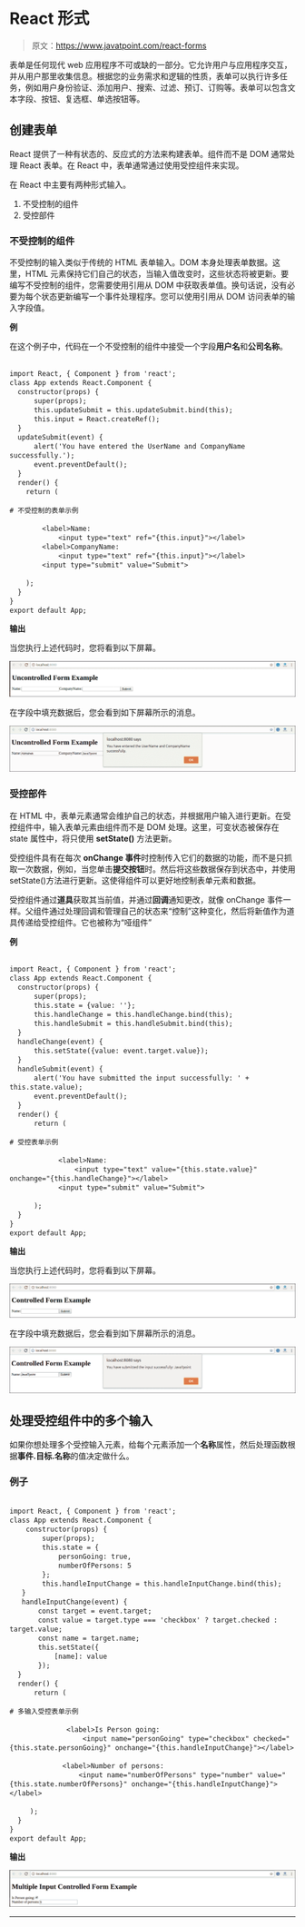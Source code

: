 # React 形式

> 原文：<https://www.javatpoint.com/react-forms>

表单是任何现代 web 应用程序不可或缺的一部分。它允许用户与应用程序交互，并从用户那里收集信息。根据您的业务需求和逻辑的性质，表单可以执行许多任务，例如用户身份验证、添加用户、搜索、过滤、预订、订购等。表单可以包含文本字段、按钮、复选框、单选按钮等。

## 创建表单

React 提供了一种有状态的、反应式的方法来构建表单。组件而不是 DOM 通常处理 React 表单。在 React 中，表单通常通过使用受控组件来实现。

在 React 中主要有两种形式输入。

1.  不受控制的组件
2.  受控部件

### 不受控制的组件

不受控制的输入类似于传统的 HTML 表单输入。DOM 本身处理表单数据。这里，HTML 元素保持它们自己的状态，当输入值改变时，这些状态将被更新。要编写不受控制的组件，您需要使用引用从 DOM 中获取表单值。换句话说，没有必要为每个状态更新编写一个事件处理程序。您可以使用引用从 DOM 访问表单的输入字段值。

**例**

在这个例子中，代码在一个不受控制的组件中接受一个字段**用户名**和**公司名称**。

```

import React, { Component } from 'react';
class App extends React.Component {
  constructor(props) {
      super(props);
      this.updateSubmit = this.updateSubmit.bind(this);
      this.input = React.createRef();
  }
  updateSubmit(event) {
      alert('You have entered the UserName and CompanyName successfully.');
      event.preventDefault();
  }
  render() {
    return (

# 不受控制的表单示例

        <label>Name:
            <input type="text" ref="{this.input}"></label> 
        <label>CompanyName:
            <input type="text" ref="{this.input}"></label> 
        <input type="submit" value="Submit">

    );
  }
}
export default App;

```

**输出**

当您执行上述代码时，您将看到以下屏幕。

![React Forms](img/cda21b39c422a26f3c4e1b081de75d7c.png)

在字段中填充数据后，您会看到如下屏幕所示的消息。

![React Forms](img/7d389ab4ccd527089d0594841c481ed6.png)

### 受控部件

在 HTML 中，表单元素通常会维护自己的状态，并根据用户输入进行更新。在受控组件中，输入表单元素由组件而不是 DOM 处理。这里，可变状态被保存在 state 属性中，将只使用 **setState()** 方法更新。

受控组件具有在每次 **onChange 事件**时控制传入它们的数据的功能，而不是只抓取一次数据，例如，当您单击**提交按钮**时。然后将这些数据保存到状态中，并使用 setState()方法进行更新。这使得组件可以更好地控制表单元素和数据。

受控组件通过**道具**获取其当前值，并通过**回调**通知更改，就像 onChange 事件一样。父组件通过处理回调和管理自己的状态来“控制”这种变化，然后将新值作为道具传递给受控组件。它也被称为“哑组件”

**例**

```

import React, { Component } from 'react';
class App extends React.Component {
  constructor(props) {
      super(props);
      this.state = {value: ''};
      this.handleChange = this.handleChange.bind(this);
      this.handleSubmit = this.handleSubmit.bind(this);
  }
  handleChange(event) {
      this.setState({value: event.target.value});
  }
  handleSubmit(event) {
      alert('You have submitted the input successfully: ' + this.state.value);
      event.preventDefault();
  }
  render() {
      return (

# 受控表单示例

            <label>Name:
                <input type="text" value="{this.state.value}" onchange="{this.handleChange}"></label> 
            <input type="submit" value="Submit">

      );
  }
}
export default App;

```

**输出**

当您执行上述代码时，您将看到以下屏幕。

![React Forms](img/83fbf32ffa1d8bc39ad4b0bec92e508d.png)

在字段中填充数据后，您会看到如下屏幕所示的消息。

![React Forms](img/cbd232f47156c42790da65113179bb19.png)

## 处理受控组件中的多个输入

如果你想处理多个受控输入元素，给每个元素添加一个**名称**属性，然后处理函数根据**事件.目标.名称**的值决定做什么。

### 例子

```

import React, { Component } from 'react';
class App extends React.Component {
    constructor(props) {
        super(props);
        this.state = {
            personGoing: true,
            numberOfPersons: 5
        };
        this.handleInputChange = this.handleInputChange.bind(this);
   }
   handleInputChange(event) {
       const target = event.target;
       const value = target.type === 'checkbox' ? target.checked : target.value;
       const name = target.name;
       this.setState({
           [name]: value
       });
  }
  render() {
      return (

# 多输入受控表单示例

              <label>Is Person going:
                  <input name="personGoing" type="checkbox" checked="{this.state.personGoing}" onchange="{this.handleInputChange}"></label> 

             <label>Number of persons:
                 <input name="numberOfPersons" type="number" value="{this.state.numberOfPersons}" onchange="{this.handleInputChange}"></label> 

     );
  }
}
export default App;

```

**输出**

![React Forms](img/bfdcb9d37268911afd1b6b46cc73fbfa.png)

* * *
